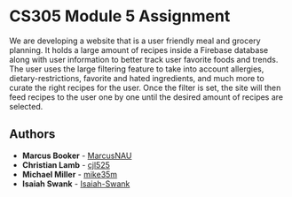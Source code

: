 # CS305 Module 5 Assignment
We are developing a website that is a user friendly meal and grocery planning. It holds a large amount of recipes inside a Firebase database
along with user information to better track user favorite foods and trends. The user uses the large filtering feature to take into account allergies, dietary-restrictions,
favorite and hated ingredients, and much more to curate the right recipes for the user. Once the filter is set, the site will then feed recipes to the user one by one until
the desired amount of recipes are selected.


## Authors 
- **Marcus Booker** - [MarcusNAU](https://github.com/MarcusNAU)
- **Christian Lamb** - [cjl525](https://github.com/cjl525)
- **Michael Miller** - [mike35m](https://github.com/mike35m)
- **Isaiah Swank** - [Isaiah-Swank](https://github.com/Isaiah-Swank)
